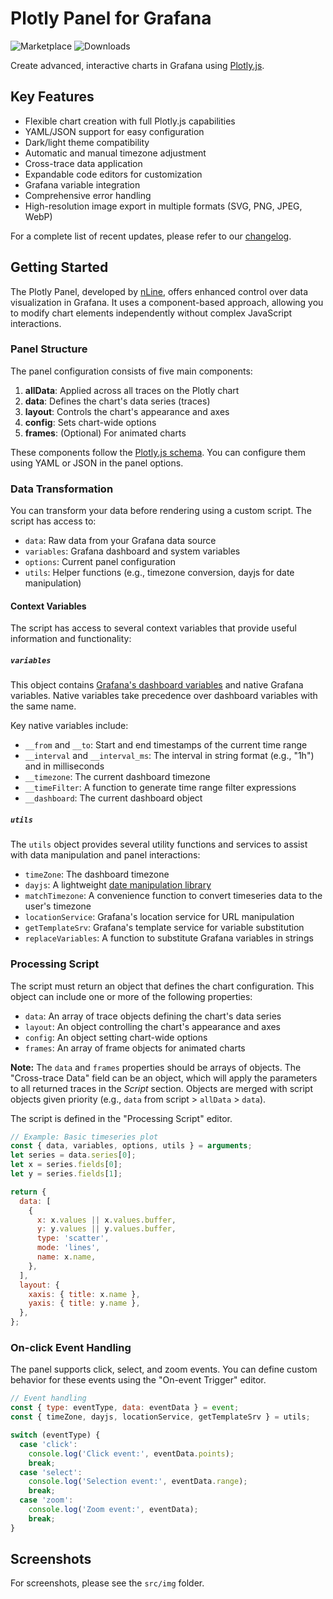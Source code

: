 # Plotly Panel for Grafana

![Marketplace](https://img.shields.io/badge/dynamic/json?logo=grafana&color=F47A20&label=marketplace&url=https%3A%2F%2Fgrafana.com%2Fapi%2Fplugins%2Fnline-plotlyjs-panel&query=%24.version)
![Downloads](https://img.shields.io/badge/dynamic/json?logo=grafana&color=F47A20&label=downloads&url=https%3A%2F%2Fgrafana.com%2Fapi%2Fplugins%2Fnline-plotlyjs-panel&query=%24.downloads)


Create advanced, interactive charts in Grafana using [Plotly.js](https://plotly.com/javascript/).

## Key Features

- Flexible chart creation with full Plotly.js capabilities
- YAML/JSON support for easy configuration
- Dark/light theme compatibility
- Automatic and manual timezone adjustment
- Cross-trace data application
- Expandable code editors for customization
- Grafana variable integration
- Comprehensive error handling
- High-resolution image export in multiple formats (SVG, PNG, JPEG, WebP)

For a complete list of recent updates, please refer to our [changelog](https://github.com/nline/nline-plotlyjs-panel/blob/main/CHANGELOG.md).

## Getting Started

The Plotly Panel, developed by [nLine](https://nline.io), offers enhanced control over data visualization in Grafana. It uses a component-based approach, allowing you to modify chart elements independently without complex JavaScript interactions.

### Panel Structure

The panel configuration consists of five main components:

1. **allData**: Applied across all traces on the Plotly chart
2. **data**: Defines the chart's data series (traces)
3. **layout**: Controls the chart's appearance and axes
4. **config**: Sets chart-wide options
5. **frames**: (Optional) For animated charts

These components follow the [Plotly.js schema](https://raw.githubusercontent.com/plotly/plotly.js/master/dist/plot-schema.json). You can configure them using YAML or JSON in the panel options.

### Data Transformation

You can transform your data before rendering using a custom script. The script has access to:

- `data`: Raw data from your Grafana data source
- `variables`: Grafana dashboard and system variables
- `options`: Current panel configuration
- `utils`: Helper functions (e.g., timezone conversion, dayjs for date manipulation)

#### Context Variables

The script has access to several context variables that provide useful information and functionality:

##### `variables`

This object contains [Grafana's dashboard variables](https://grafana.com/docs/grafana/latest/variables/) and native Grafana variables. Native variables take precedence over dashboard variables with the same name.

Key native variables include:

- `__from` and `__to`: Start and end timestamps of the current time range
- `__interval` and `__interval_ms`: The interval in string format (e.g., "1h") and in milliseconds
- `__timezone`: The current dashboard timezone
- `__timeFilter`: A function to generate time range filter expressions
- `__dashboard`: The current dashboard object

##### `utils`

The `utils` object provides several utility functions and services to assist with data manipulation and panel interactions:

- `timeZone`: The dashboard timezone
- `dayjs`: A lightweight [date manipulation library](https://github.com/iamkun/dayjs)
- `matchTimezone`: A convenience function to convert timeseries data to the user's timezone
- `locationService`: Grafana's location service for URL manipulation
- `getTemplateSrv`: Grafana's template service for variable substitution
- `replaceVariables`: A function to substitute Grafana variables in strings

### Processing Script

The script must return an object that defines the chart configuration. This object can include one or more of the following properties:

- `data`: An array of trace objects defining the chart's data series
- `layout`: An object controlling the chart's appearance and axes
- `config`: An object setting chart-wide options
- `frames`: An array of frame objects for animated charts

**Note:** The `data` and `frames` properties should be arrays of objects. The "Cross-trace Data" field can be an object, which will apply the parameters to all returned traces in the _Script_ section. Objects are merged with script objects given priority (e.g., `data` from script > `allData` > `data`).

The script is defined in the "Processing Script" editor.

```js
// Example: Basic timeseries plot
const { data, variables, options, utils } = arguments;
let series = data.series[0];
let x = series.fields[0];
let y = series.fields[1];

return {
  data: [
    {
      x: x.values || x.values.buffer,
      y: y.values || y.values.buffer,
      type: 'scatter',
      mode: 'lines',
      name: x.name,
    },
  ],
  layout: {
    xaxis: { title: x.name },
    yaxis: { title: y.name },
  },
};
```

### On-click Event Handling

The panel supports click, select, and zoom events. You can define custom behavior for these events using the "On-event Trigger" editor.

```javascript
// Event handling
const { type: eventType, data: eventData } = event;
const { timeZone, dayjs, locationService, getTemplateSrv } = utils;

switch (eventType) {
  case 'click':
    console.log('Click event:', eventData.points);
    break;
  case 'select':
    console.log('Selection event:', eventData.range);
    break;
  case 'zoom':
    console.log('Zoom event:', eventData);
    break;
}
```

## Screenshots

For screenshots, please see the `src/img` folder.
